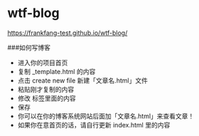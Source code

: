 # wtf-blog
https://frankfang-test.github.io/wtf-blog/

###如何写博客

- 进入你的项目首页
- 复制 _template.html 的内容
- 点击 create new file 新建「文章名.html」文件
- 粘贴刚才复制的内容
- 修改 <x-markdown> 标签里面的内容
- 保存
- 你可以在你的博客系统网站后面加「文章名.html」来查看文章！
- 如果你在意首页的话，请自行更新 index.html 里的内容

